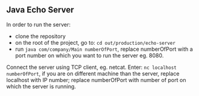 ## Java Echo Server

In order to run the server:
- clone the repository
- on the root of the project, go to: `cd out/production/echo-server`
- run `java com/company/Main numberOfPort`, replace numberOfPort with a port number on which you want to run the server eg. 8080.

Connect the server using TCP client, eg. netcat. Enter: `nc localhost numberOfPort`, if you are on different machine than the server, replace localhost with IP number; replace numberOfPort with number of port on which the server is running.

